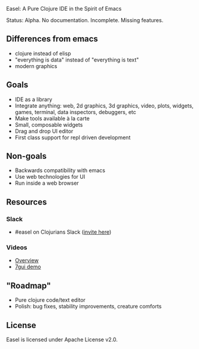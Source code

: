 
Easel: A Pure Clojure IDE in the Spirit of Emacs

Status: Alpha. No documentation. Incomplete. Missing features.

## Differences from emacs

- clojure instead of elisp
- "everything is data" instead of "everything is text"
- modern graphics

## Goals

- IDE as a library
- Integrate anything: web, 2d graphics, 3d graphics, video, plots, widgets, games, terminal, data inspectors, debuggers, etc
- Make tools available à la carte
- Small, composable widgets
- Drag and drop UI editor
- First class support for repl driven development

## Non-goals

- Backwards compatibility with emacs
- Use web technologies for UI
- Run inside a web browser

## Resources

### Slack

- #easel on Clojurians Slack ([invite here](http://clojurians.net/))

### Videos

- [Overview](https://youtu.be/hpjJJqnkqCw)
- [7gui demo](https://youtu.be/_WDwqka0s_8)

## "Roadmap"

- Pure clojure code/text editor
- Polish: bug fixes, stability improvements, creature comforts

## License

Easel is licensed under Apache License v2.0.
